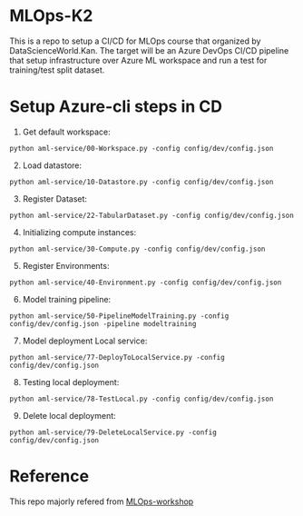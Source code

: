 # MLOps-K2

This is a repo to setup a CI/CD for MLOps course that organized by DataScienceWorld.Kan.
The target will be an Azure DevOps CI/CD pipeline that setup infrastructure over Azure ML workspace and run a test for training/test split dataset.

# Setup Azure-cli steps in CD

1. Get default workspace:

```
python aml-service/00-Workspace.py -config config/dev/config.json
```

2. Load datastore:

```
python aml-service/10-Datastore.py -config config/dev/config.json
```

3. Register Dataset:

```
python aml-service/22-TabularDataset.py -config config/dev/config.json
```

4. Initializing compute instances:

```
python aml-service/30-Compute.py -config config/dev/config.json
```

5. Register Environments:

```
python aml-service/40-Environment.py -config config/dev/config.json
```

6. Model training pipeline:

```
python aml-service/50-PipelineModelTraining.py -config config/dev/config.json -pipeline modeltraining
```

7. Model deployment Local service:

```
python aml-service/77-DeployToLocalService.py -config config/dev/config.json
```

8. Testing local deployment:

```
python aml-service/78-TestLocal.py -config config/dev/config.json
```

9. Delete local deployment:

```
python aml-service/79-DeleteLocalService.py -config config/dev/config.json
```

# Reference
This repo majorly refered from [MLOps-workshop](https://github.com/MG-Microsoft/MLOps_Workshop)   
